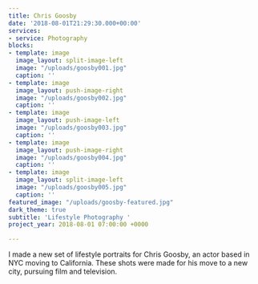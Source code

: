 ```yaml
---
title: Chris Goosby
date: '2018-08-01T21:29:30.000+00:00'
services:
- service: Photography
blocks:
- template: image
  image_layout: split-image-left
  image: "/uploads/goosby001.jpg"
  caption: ''
- template: image
  image_layout: push-image-right
  image: "/uploads/goosby002.jpg"
  caption: ''
- template: image
  image_layout: push-image-left
  image: "/uploads/goosby003.jpg"
  caption: ''
- template: image
  image_layout: push-image-right
  image: "/uploads/goosby004.jpg"
  caption: ''
- template: image
  image_layout: split-image-left
  image: "/uploads/goosby005.jpg"
  caption: ''
featured_image: "/uploads/goosby-featured.jpg"
dark_theme: true
subtitle: 'Lifestyle Photography '
project_year: 2018-08-01 07:00:00 +0000

---
```

I made a new set of lifestyle portraits for Chris Goosby, an actor based in NYC moving to California. These shots were made for his move to a new city, pursuing film and television.